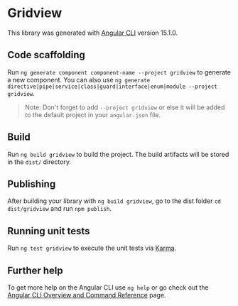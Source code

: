 # Gridview

This library was generated with [Angular CLI](https://github.com/angular/angular-cli) version 15.1.0.

## Code scaffolding

Run `ng generate component component-name --project gridview` to generate a new component. You can also use `ng generate directive|pipe|service|class|guard|interface|enum|module --project gridview`.
> Note: Don't forget to add `--project gridview` or else it will be added to the default project in your `angular.json` file. 

## Build

Run `ng build gridview` to build the project. The build artifacts will be stored in the `dist/` directory.

## Publishing

After building your library with `ng build gridview`, go to the dist folder `cd dist/gridview` and run `npm publish`.

## Running unit tests

Run `ng test gridview` to execute the unit tests via [Karma](https://karma-runner.github.io).

## Further help

To get more help on the Angular CLI use `ng help` or go check out the [Angular CLI Overview and Command Reference](https://angular.io/cli) page.
